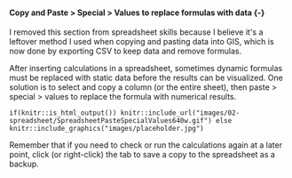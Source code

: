 #### Copy and Paste > Special > Values to replace formulas with data {-}


I removed this section from spreadsheet skills because I believe it's a leftover method I used when copying and pasting data into GIS, which is now done by exporting CSV to keep data and remove formulas.


After inserting calculations in a spreadsheet, sometimes dynamic formulas must be replaced with static data before the results can be visualized. One solution is to select and copy a column (or the entire sheet), then paste > special > values to replace the formula with numerical results.

```{r spreadsheet-paste-special}
if(knitr::is_html_output()) knitr::include_url("images/02-spreadsheet/SpreadsheetPasteSpecialValues640w.gif") else knitr::include_graphics("images/placeholder.jpg")
```

Remember that if you need to check or run the calculations again at a later point, click (or right-click) the tab to save a copy to the spreadsheet as a backup.
